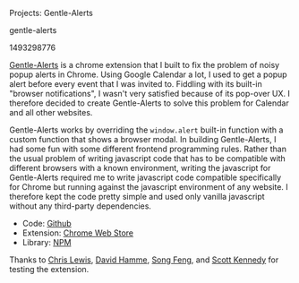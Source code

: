 Projects: Gentle-Alerts

gentle-alerts

1493298776

[Gentle-Alerts](https://chrome.google.com/webstore/detail/gentle-alerts/bcjaadnpjolbaginfighnpcdjmbeiahn)
is a chrome extension that I built to fix the problem of noisy popup alerts in Chrome.  Using Google Calendar
a lot, I used to get a popup alert before every event that I was invited to.  Fiddling with its built-in
"browser notifications", I wasn't very satisfied because of its pop-over UX.  I therefore decided to
create Gentle-Alerts to solve this problem for Calendar and all other websites.

Gentle-Alerts works by overriding the `window.alert` built-in function with a custom function
that shows a browser modal.  In building Gentle-Alerts, I had some fun with some different frontend
programming rules.  Rather than the usual problem of writing javascript code that has to be compatible
with different browsers with a known environment, writing the javascript for Gentle-Alerts required
me to write javascript code compatible specifically for Chrome but running against the javascript
environment of any website.  I therefore kept the code pretty simple and used only vanilla javascript
without any third-party dependencies.

 - Code: [Github](https://github.com/albertyw/gentle-alerts)
 - Extension: [Chrome Web Store](https://chrome.google.com/webstore/detail/gentle-alerts/bcjaadnpjolbaginfighnpcdjmbeiahn)
 - Library: [NPM](https://www.npmjs.com/package/gentle-alerts)

Thanks to [Chris Lewis](http://chrislewis.com.au/), [David Hamme](https://github.com/hammeiam),
[Song Feng](https://github.com/songfenguber), and [Scott Kennedy](https://github.com/sdkennedy)
for testing the extension.
